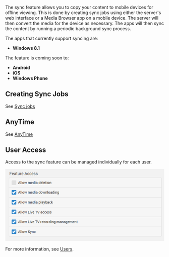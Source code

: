 The sync feature allows you to copy your content to mobile devices for offline viewing. This is done by creating sync jobs using either the server's web interface or a Media Browser app on a mobile device. The server will then convert the media for the device as necessary. The apps will then sync the content by running a periodic background sync process.

The apps that currently support syncing are:

* **Windows 8.1**

The feature is coming soon to:

* **Android**
* **iOS**
* **Windows Phone**

## Creating Sync Jobs

See [Sync jobs](Sync-Jobs)

## AnyTime

See [AnyTime](AnyTime)

## User Access

Access to the sync feature can be managed individually for each user. 

![](images/server/users21.png)

For more information, see [Users](Users).